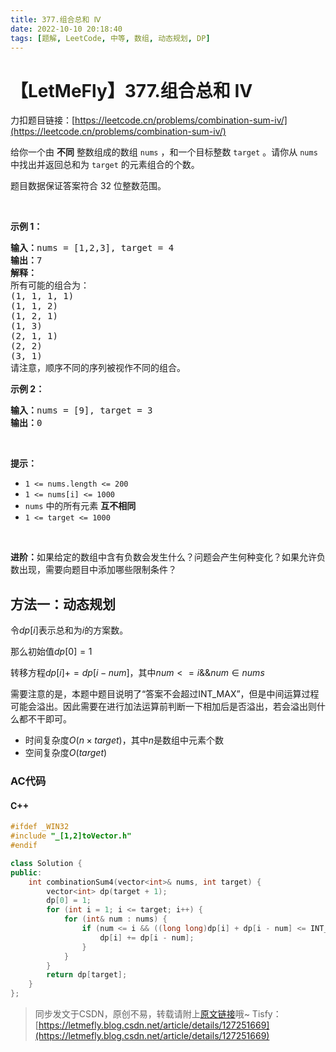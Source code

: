 ```yaml
---
title: 377.组合总和 Ⅳ
date: 2022-10-10 20:18:40
tags: [题解, LeetCode, 中等, 数组, 动态规划, DP]
---
```


# 【LetMeFly】377.组合总和 Ⅳ

力扣题目链接：[https://leetcode.cn/problems/combination-sum-iv/](https://leetcode.cn/problems/combination-sum-iv/)

<p>给你一个由 <strong>不同</strong> 整数组成的数组 <code>nums</code> ，和一个目标整数 <code>target</code> 。请你从 <code>nums</code> 中找出并返回总和为 <code>target</code> 的元素组合的个数。</p>

<p>题目数据保证答案符合 32 位整数范围。</p>

<p> </p>

<p><strong>示例 1：</strong></p>

<pre>
<strong>输入：</strong>nums = [1,2,3], target = 4
<strong>输出：</strong>7
<strong>解释：</strong>
所有可能的组合为：
(1, 1, 1, 1)
(1, 1, 2)
(1, 2, 1)
(1, 3)
(2, 1, 1)
(2, 2)
(3, 1)
请注意，顺序不同的序列被视作不同的组合。
</pre>

<p><strong>示例 2：</strong></p>

<pre>
<strong>输入：</strong>nums = [9], target = 3
<strong>输出：</strong>0
</pre>

<p> </p>

<p><strong>提示：</strong></p>

<ul>
	<li><code>1 <= nums.length <= 200</code></li>
	<li><code>1 <= nums[i] <= 1000</code></li>
	<li><code>nums</code> 中的所有元素 <strong>互不相同</strong></li>
	<li><code>1 <= target <= 1000</code></li>
</ul>

<p> </p>

<p><strong>进阶：</strong>如果给定的数组中含有负数会发生什么？问题会产生何种变化？如果允许负数出现，需要向题目中添加哪些限制条件？</p>


    
## 方法一：动态规划

令$dp[i]$表示总和为$i$的方案数。

那么初始值$dp[0] = 1$

转移方程$dp[i] += dp[i - num]$，其中$num <= i\&\& num \in nums$

需要注意的是，本题中题目说明了“答案不会超过INT_MAX”，但是中间运算过程可能会溢出。因此需要在进行加法运算前判断一下相加后是否溢出，若会溢出则什么都不干即可。

+ 时间复杂度$O(n\times target)$，其中$n$是数组中元素个数
+ 空间复杂度$O(target)$

### AC代码

#### C++

```cpp
#ifdef _WIN32
#include "_[1,2]toVector.h"
#endif

class Solution {
public:
    int combinationSum4(vector<int>& nums, int target) {
        vector<int> dp(target + 1);
        dp[0] = 1;
        for (int i = 1; i <= target; i++) {
            for (int& num : nums) {
                if (num <= i && ((long long)dp[i] + dp[i - num] <= INT_MAX)) {
                    dp[i] += dp[i - num];
                }
            }
        }
        return dp[target];
    }
};
```

> 同步发文于CSDN，原创不易，转载请附上[原文链接](https://blog.letmefly.xyz/2022/10/10/LeetCode%200377.%E7%BB%84%E5%90%88%E6%80%BB%E5%92%8C%E2%85%A3/)哦~
> Tisfy：[https://letmefly.blog.csdn.net/article/details/127251669](https://letmefly.blog.csdn.net/article/details/127251669)
